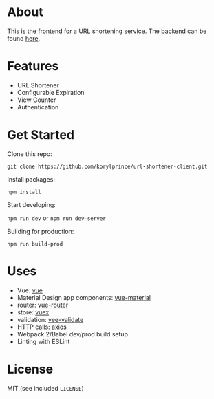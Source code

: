 # About

This is the frontend for a URL shortening service. The backend can be found [here](https://github.com/korylprince/url-shortener-server).

# Features

* URL Shortener
* Configurable Expiration
* View Counter
* Authentication

# Get Started

Clone this repo:

`git clone https://github.com/korylprince/url-shortener-client.git`

Install packages:

`npm install`

Start developing:

`npm run dev` or `npm run dev-server`

Building for production:

`npm run build-prod`

# Uses

* Vue: [vue](https://vuejs.org/)
* Material Design app components: [vue-material](https://vuematerial.io/)
* router: [vue-router](https://router.vuejs.org/en/)
* store: [vuex](https://vuex.vuejs.org/en/)
* validation: [vee-validate](http://vee-validate.logaretm.com/)
* HTTP calls: [axios](https://github.com/axios/axios)
* Webpack 2/Babel dev/prod build setup
* Linting with ESLint

# License

MIT (see included `LICENSE`)
